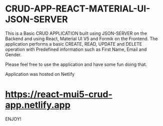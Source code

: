 # CRUD-APP-REACT-MATERIAL-UI-JSON-SERVER

This is a Basic CRUD APPLICATION built using JSON-SERVER on the Backend and using React, Material UI V5 and Formik on the Frontend.
The application performs a basic CREATE, READ, UPDATE and DELETE operation with Predefined information such as First Name, Email and Gender.

Please feel free to use the application and have some fun doing that.

Application was hosted on Netlify
# https://react-mui5-crud-app.netlify.app

ENJOY!
